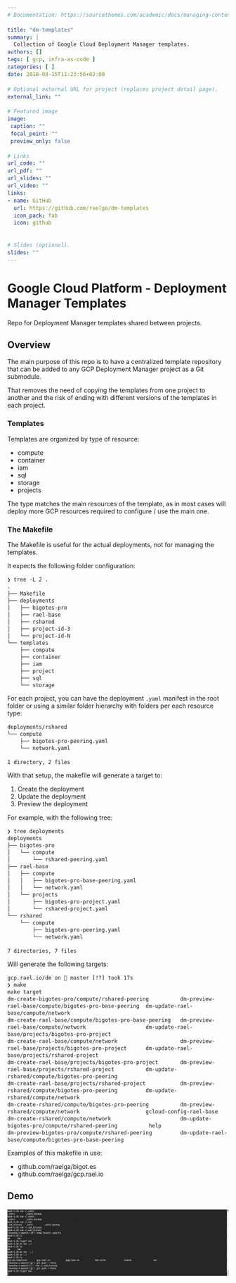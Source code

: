 ```yaml
---
# Documentation: https://sourcethemes.com/academic/docs/managing-content/

title: "dm-templates"
summary: |
  Collection of Google Cloud Deployment Manager templates.
authors: []
tags: [ gcp, infra-as-code ]
categories: [ ]
date: 2018-08-15T11:23:56+02:00

# Optional external URL for project (replaces project detail page).
external_link: ""

# Featured image
image:
 caption: ""
 focal_point: ""
 preview_only: false

# Links
url_code: ""
url_pdf: ""
url_slides: ""
url_video: ""
links:
- name: GitHub
  url: https://github.com/raelga/dm-templates
  icon_pack: fab
  icon: github
  

# Slides (optional).
slides: ""
---
```


# Google Cloud Platform - Deployment Manager Templates

Repo for Deployment Manager templates shared between projects.

## Overview

The main purpose of this repo is to have a centralized template repository that
can be added to any GCP Deployment Manager project as a Git submodule.

That removes the need of copying the templates from one project to another and
the risk of ending with different versions of the templates in each project.

### Templates

Templates are organized by type of resource:

- compute
- container
- iam
- sql
- storage
- projects

The type matches the main resources of the template, as in most cases will
deploy more GCP resources required to configure / use the main one.

### The Makefile

The Makefile is useful for the actual deployments, not for managing the templates.

It expects the following folder configuration:

```
❯ tree -L 2 .
.
├── Makefile
├── deployments
│   ├── bigotes-pro
│   ├── rael-base
│   ├── rshared
│   ├── project-id-3
│   └── project-id-N
└── templates
    ├── compute
    ├── container
    ├── iam
    ├── project
    ├── sql
    └── storage
```

For each project, you can have the deployment `.yaml` manifest in the root folder
or using a similar folder hierarchy with folders per each resource type:

```
deployments/rshared
└── compute
    ├── bigotes-pro-peering.yaml
    └── network.yaml

1 directory, 2 files
```

With that setup, the makefile will generate a target to:

1. Create the deployment
2. Update the deployment
3. Preview the deployment

For example, with the following tree:

```
❯ tree deployments
deployments
├── bigotes-pro
│   └── compute
│       └── rshared-peering.yaml
├── rael-base
│   ├── compute
│   │   ├── bigotes-pro-base-peering.yaml
│   │   └── network.yaml
│   └── projects
│       ├── bigotes-pro-project.yaml
│       └── rshared-project.yaml
└── rshared
    └── compute
        ├── bigotes-pro-peering.yaml
        └── network.yaml

7 directories, 7 files
```

Will generate the following targets:

```
gcp.rael.io/dm on  master [!?] took 17s
❯ make
make target
dm-create-bigotes-pro/compute/rshared-peering          dm-preview-rael-base/compute/bigotes-pro-base-peering  dm-update-rael-base/compute/network
dm-create-rael-base/compute/bigotes-pro-base-peering   dm-preview-rael-base/compute/network                   dm-update-rael-base/projects/bigotes-pro-project
dm-create-rael-base/compute/network                    dm-preview-rael-base/projects/bigotes-pro-project      dm-update-rael-base/projects/rshared-project
dm-create-rael-base/projects/bigotes-pro-project       dm-preview-rael-base/projects/rshared-project          dm-update-rshared/compute/bigotes-pro-peering
dm-create-rael-base/projects/rshared-project           dm-preview-rshared/compute/bigotes-pro-peering         dm-update-rshared/compute/network
dm-create-rshared/compute/bigotes-pro-peering          dm-preview-rshared/compute/network                     gcloud-config-rael-base
dm-create-rshared/compute/network                      dm-update-bigotes-pro/compute/rshared-peering          help
dm-preview-bigotes-pro/compute/rshared-peering         dm-update-rael-base/compute/bigotes-pro-base-peering
```
Examples of this makefile in use:

- github.com/raelga/bigot.es
- github.com/raelga/gcp.rael.io

## Demo

![tty](tty.gif)
